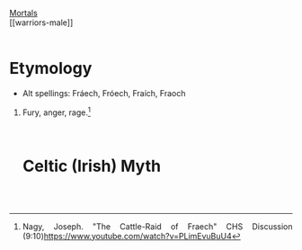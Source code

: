 <div style="text-align: justify">

  
[Mortals](humans.md)   
[[warriors-male]]
<br><br/>

# Etymology

- Alt spellings: Fráech, Fróech, Fraích, Fraoch
1. Fury, anger, rage.[^1]
   
   <br>
   
   # Celtic (Irish) Myth
   
   <br><br/>
   [^1]: Nagy, Joseph. "The Cattle-Raid of Fraech" CHS Discussion (9:10)https://www.youtube.com/watch?v=PLimEvuBuU4
